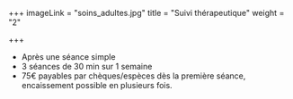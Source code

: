 +++
imageLink = "soins_adultes.jpg"
title = "Suivi thérapeutique"
weight = "2"

+++
* Après une séance simple
* 3 séances de 30 min sur 1 semaine
* 75€ payables par chèques/espèces dès la première séance, encaissement possible en plusieurs fois.